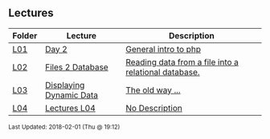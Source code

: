 ## Lectures
| Folder | Lecture | Description|
 | ------------|------------|------------|
 | [L01](https://github.com/rugbyprof/5373-Internet-Programming/tree/master/Lectures/L04) | [ Day 2 ](https://github.com/rugbyprof/5373-Internet-Programming/tree/master/Lectures/L04) | [ General intro to php](https://github.com/rugbyprof/5373-Internet-Programming/tree/master/Lectures/L04) | [L01](https://github.com/rugbyprof/5373-Internet-Programming/tree/master/Lectures/L04) | [ Php Variables](https://github.com/rugbyprof/5373-Internet-Programming/tree/master/Lectures/L04) | [L01](https://github.com/rugbyprof/5373-Internet-Programming/tree/master/Lectures/L04) | [ Some variable examples:](https://github.com/rugbyprof/5373-Internet-Programming/tree/master/Lectures/L04) | [L01](https://github.com/rugbyprof/5373-Internet-Programming/tree/master/Lectures/L04) | [ Different ways to open files](https://github.com/rugbyprof/5373-Internet-Programming/tree/master/Lectures/L04) |
 | [L02](https://github.com/rugbyprof/5373-Internet-Programming/tree/master/Lectures/L04) | [ Files 2 Database ](https://github.com/rugbyprof/5373-Internet-Programming/tree/master/Lectures/L04) | [ Reading data from a file into a relational database.](https://github.com/rugbyprof/5373-Internet-Programming/tree/master/Lectures/L04) | [L02](https://github.com/rugbyprof/5373-Internet-Programming/tree/master/Lectures/L04) | [ Site Content](https://github.com/rugbyprof/5373-Internet-Programming/tree/master/Lectures/L04) | [L02](https://github.com/rugbyprof/5373-Internet-Programming/tree/master/Lectures/L04) | [ More To Come](https://github.com/rugbyprof/5373-Internet-Programming/tree/master/Lectures/L04) | [L02](https://github.com/rugbyprof/5373-Internet-Programming/tree/master/Lectures/L04) | [ Connecting To Mysql Via Php](https://github.com/rugbyprof/5373-Internet-Programming/tree/master/Lectures/L04) |
 | [L03](https://github.com/rugbyprof/5373-Internet-Programming/tree/master/Lectures/L04) | [ Displaying Dynamic Data ](https://github.com/rugbyprof/5373-Internet-Programming/tree/master/Lectures/L04) | [ The old way ...](https://github.com/rugbyprof/5373-Internet-Programming/tree/master/Lectures/L04) | [L03](https://github.com/rugbyprof/5373-Internet-Programming/tree/master/Lectures/L04) | [<th scope="col"></th>](https://github.com/rugbyprof/5373-Internet-Programming/tree/master/Lectures/L04) |
 | [L04](https://github.com/rugbyprof/5373-Internet-Programming/tree/master/Lectures/L04) | [ Lectures L04 ](https://github.com/rugbyprof/5373-Internet-Programming/tree/master/Lectures/L04) | [ No Description](https://github.com/rugbyprof/5373-Internet-Programming/tree/master/Lectures/L04) |

<sup>Last Updated: 2018-02-01 (Thu @ 19:12)</sup>